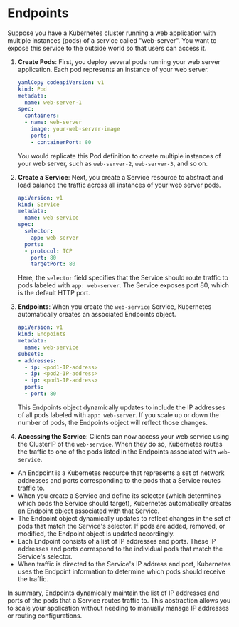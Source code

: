 # Endpoints

Suppose you have a Kubernetes cluster running a web application with multiple instances (pods) of a service called "web-server". You want to expose this service to the outside world so that users can access it.

1.  **Create Pods**: First, you deploy several pods running your web server application. Each pod represents an instance of your web server.

    ```yaml
    yamlCopy codeapiVersion: v1
    kind: Pod
    metadata:
      name: web-server-1
    spec:
      containers:
      - name: web-server
        image: your-web-server-image
        ports:
        - containerPort: 80
    ```

    You would replicate this Pod definition to create multiple instances of your web server, such as `web-server-2`, `web-server-3`, and so on.
2.  **Create a Service**: Next, you create a Service resource to abstract and load balance the traffic across all instances of your web server pods.

    ```yaml
    apiVersion: v1
    kind: Service
    metadata:
      name: web-service
    spec:
      selector:
        app: web-server
      ports:
      - protocol: TCP
        port: 80
        targetPort: 80
    ```

    Here, the `selector` field specifies that the Service should route traffic to pods labeled with `app: web-server`. The Service exposes port 80, which is the default HTTP port.
3.  **Endpoints**: When you create the `web-service` Service, Kubernetes automatically creates an associated Endpoints object.

    ```yaml
    apiVersion: v1
    kind: Endpoints
    metadata:
      name: web-service
    subsets:
    - addresses:
      - ip: <pod1-IP-address>
      - ip: <pod2-IP-address>
      - ip: <pod3-IP-address>
      ports:
      - port: 80
    ```

    This Endpoints object dynamically updates to include the IP addresses of all pods labeled with `app: web-server`. If you scale up or down the number of pods, the Endpoints object will reflect those changes.
4. **Accessing the Service**: Clients can now access your web service using the ClusterIP of the `web-service`. When they do so, Kubernetes routes the traffic to one of the pods listed in the Endpoints associated with `web-service`.

* An Endpoint is a Kubernetes resource that represents a set of network addresses and ports corresponding to the pods that a Service routes traffic to.
* When you create a Service and define its selector (which determines which pods the Service should target), Kubernetes automatically creates an Endpoint object associated with that Service.
* The Endpoint object dynamically updates to reflect changes in the set of pods that match the Service's selector. If pods are added, removed, or modified, the Endpoint object is updated accordingly.
* Each Endpoint consists of a list of IP addresses and ports. These IP addresses and ports correspond to the individual pods that match the Service's selector.
* When traffic is directed to the Service's IP address and port, Kubernetes uses the Endpoint information to determine which pods should receive the traffic.

In summary, Endpoints dynamically maintain the list of IP addresses and ports of the pods that a Service routes traffic to. This abstraction allows you to scale your application without needing to manually manage IP addresses or routing configurations.
